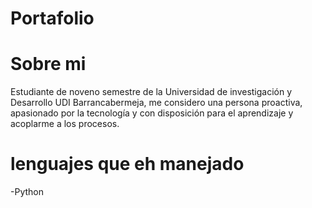 # Portafolio

# Sobre mi

Estudiante de noveno semestre de la Universidad de investigación y Desarrollo UDI
Barrancabermeja, me considero una persona proactiva, apasionado por la tecnología y con
disposición para el aprendizaje y acoplarme a los procesos.

# lenguajes que eh manejado
-Python
